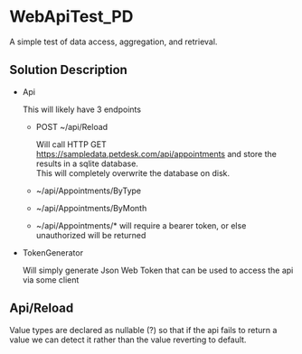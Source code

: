 # WebApiTest_PD
A simple test of data access, aggregation, and retrieval.

## Solution Description
* Api

   This will likely have 3 endpoints 
   * POST ~/api/Reload   

      Will call HTTP GET https://sampledata.petdesk.com/api/appointments and store the results in a sqlite database.   
	  This will completely overwrite the database on disk.
   * ~/api/Appointments/ByType   
   * ~/api/Appointments/ByMonth   
   * ~/api/Appointments/* will require a bearer token, or else unauthorized will be returned

* TokenGenerator

   Will simply generate Json Web Token that can be used to access the api via some client

## Api/Reload

   Value types are declared as nullable (?) so that if the api fails to return a value we can detect it rather than the value reverting to default.
